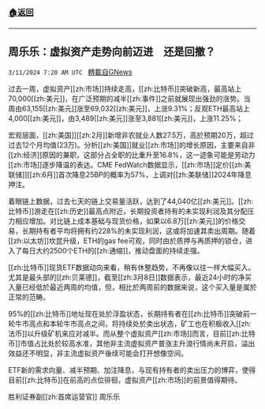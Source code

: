 ###  [:house:返回](README.md)
---


## 周乐乐：虚拟资产走势向前迈进　还是回撤？
`3/11/2024 7:20 AM UTC ` [轉載自GNews](https://gnews.org/articles/2383540)

过去一周，虚拟资产[[zh:市场]]持续走高，[[zh:比特币]]突破新高，最高站上70,000[[zh:美元]]，在广泛预期的减半[[zh:事件]]之前就展现出强劲的涨势。当周由63,155[[zh:美元]]涨至69,032[[zh:美元]]，上涨9.31%；反观ETH最高站上4,000[[zh:美元]]，由3,489[[zh:美元]]涨至3,881[[zh:美元]]，上涨11.25%；

宏观层面，[[zh:美国]][[zh:2月]]新增非农就业人数27.5万，高於预期20万，超过过去12个月均值(23万)。分析[[zh:美国]]就业[[zh:市场]]的增长原因，主要来自非[[zh:经济]]原因的兼职，这部分占全职的比重升至16.8%，这一迹象可能是劳动力[[zh:市场]]逐步降温的表达。CME FedWatch数据显示，[[zh:市场]]定价[[zh:美联储]][[zh:6月]]首次降息25BP的概率为57%，上调对[[zh:美联储]]2024年降息押注。

着眼链上数据，过去七天的链上交易量活跃，达到了44,040亿[[zh:美元]]。[[zh:比特币]]游走在[[zh:历史]]最高点附近，长期投资者持有的未实现利润及其分配压力相应增加。对比链上成本基础与现货价格，如果以6.8万[[zh:美元]]的价格交易，长期持有者平均将拥有约228%的未实现利润，这或将加速其卖出周期。随着[[zh:以太坊]]坎昆升级，ETH的gas fee可观，同时由於质押与再质押的锁仓，进入了每日大约2500个ETH的[[zh:通缩]]，推动盘面的持续走强。

[[zh:比特币]]现货ETF数据动向来看，稍有休整趋势，不再像以往一样大幅买入。尤其是最头部的[[zh:贝莱德]]，截至[[zh:3月8日]]数据表示，最近24小时的净买入量已经低於最近两周的均值，但，相比於两周前的数据来说，这个买入量是属於正常的范畴。

95%的[[zh:比特币]]地址现在处於浮盈状态，长期持有者在[[zh:比特币]]突破前一轮牛市高点和本轮牛市高点之间，将持续处於卖出状态，矿工也在积极收入[[zh:法币]]以升级矿机来应对减半。而从整个虚拟资产[[zh:市场]]而言，目前[[zh:比特币]]市值占比处於较高水准，其他非主流虚拟资产普涨主升浪行情尚未开启，溢出效益还不明显，非主流虚拟资产後续可能会打开想像空间。

ETF新的需求向量、减半预期、加注降息，与现有持有者的卖出压力的博弈，使得目前[[zh:比特币]]在前高的点位徘徊，虚拟资产[[zh:市场]]的前景值得期待。

胜利证券副[[zh:首席运营官]] 周乐乐
